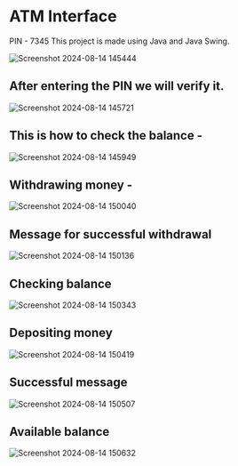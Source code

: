 # ATM Interface 

PIN - 7345
This project is made using Java and Java Swing.

![Screenshot 2024-08-14 145444](https://github.com/user-attachments/assets/d18ade6a-92ee-4ecc-b1a3-dfddcd7cad8b)

## After entering the PIN we will verify it.

![Screenshot 2024-08-14 145721](https://github.com/user-attachments/assets/ce9a8d09-5421-4167-bd75-27d11a4d4e8e)

 ## This is how to check the balance - 
 
![Screenshot 2024-08-14 145949](https://github.com/user-attachments/assets/3d487e6a-5bc2-4b8b-9fd0-e96e5d52bd77)

## Withdrawing money - 

![Screenshot 2024-08-14 150040](https://github.com/user-attachments/assets/ded97491-5358-46b3-8d9a-d0d0784657d1)

## Message for successful withdrawal

![Screenshot 2024-08-14 150136](https://github.com/user-attachments/assets/02f4e9a0-60d1-441c-889a-d7d1c8674ce2)

## Checking balance

![Screenshot 2024-08-14 150343](https://github.com/user-attachments/assets/cd522dc9-ae0d-481a-83e7-ea8a986951d5)

## Depositing money

![Screenshot 2024-08-14 150419](https://github.com/user-attachments/assets/d2b4cf87-8073-4cbc-be57-fa57271cb2c0)

## Successful message

![Screenshot 2024-08-14 150507](https://github.com/user-attachments/assets/28e47e5b-9c0c-4aef-9c1f-98a98000bb57)

## Available balance

![Screenshot 2024-08-14 150632](https://github.com/user-attachments/assets/1c0583e0-a4c6-4bd5-98ef-e31de67a335f)








